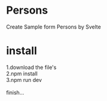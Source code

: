 # Persons
Create Sample form Persons by Svelte

# install
1.download the file's <br/>
2.npm install <br/>
3.npm run dev <br/>
<br/>
finish... <br/>
